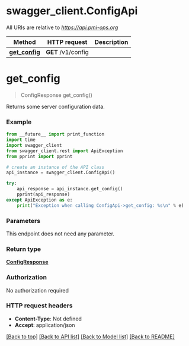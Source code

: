 # swagger_client.ConfigApi

All URIs are relative to *https://api.pmi-ops.org*

Method | HTTP request | Description
------------- | ------------- | -------------
[**get_config**](ConfigApi.md#get_config) | **GET** /v1/config | 


# **get_config**
> ConfigResponse get_config()



Returns some server configuration data.

### Example 
```python
from __future__ import print_function
import time
import swagger_client
from swagger_client.rest import ApiException
from pprint import pprint

# create an instance of the API class
api_instance = swagger_client.ConfigApi()

try: 
    api_response = api_instance.get_config()
    pprint(api_response)
except ApiException as e:
    print("Exception when calling ConfigApi->get_config: %s\n" % e)
```

### Parameters
This endpoint does not need any parameter.

### Return type

[**ConfigResponse**](ConfigResponse.md)

### Authorization

No authorization required

### HTTP request headers

 - **Content-Type**: Not defined
 - **Accept**: application/json

[[Back to top]](#) [[Back to API list]](../README.md#documentation-for-api-endpoints) [[Back to Model list]](../README.md#documentation-for-models) [[Back to README]](../README.md)

